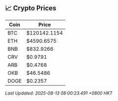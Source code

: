 ## 📈 Crypto Prices

| Coin | Price |
| ---- | ----- |
| BTC | $120142.1154 |
| ETH | $4590.6575 |
| BNB | $832.9266 |
| CRV | $0.9791 |
| ARB | $0.4768 |
| OKB | $46.5486 |
| DOGE | $0.2357 |

_Last Updated: 2025-08-13 08:00:23.491 +0800 HKT_